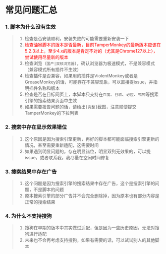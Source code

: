 # 常见问题汇总

### 1. 脚本为什么没有生效
> 1. 检查是否安装顺利，安装失败的可能需要重新安装一下
> 2. <span style='color:red'>检查油猴脚本的版本是否最新，目前TamperMonkey的最新版本应该在5.2.3以上，至少4.x的版本是肯定不对的（尤其是Chrome127以上），尝试使用尽量新的版本</span>
> 3. 检查浏览（`国产|双核浏览器`），确认浏览器为极速模式，不是兼容模式（兼容模式所有插件不生效）
> 4. 检查插件是否兼容，如果用的插件是ViolentMonkey或者是GreaseMonkey的话，可能存在不兼容现象，可以直接提issue，并指明插件名称和版本
> 5. 检查是否在目标网页上，本脚本只支持在`百度`、`谷歌`、`必应`、`鸭鸭`等搜索引擎的搜索结果页面中生效
> 6. 如果需要报告问题的话，请给出`[完整]`截图，注意顺便提交TamperMonkey的下拉列表

### 2. 搜索中存在显示效果错位
> 1. 这个原因是因为搜索引擎更新，再好的脚本都可能面临搜索引擎更新的情况，甚至需要重新适配，这需要时间
> 2. 如果遇到明显问题的，存在明显错位，明显双列无效果的，可以提issue，或者联系我，我尽量在空闲时间修复

### 3. 搜索结果中存在广告
> 1. 这个问题是因为搜索引擎的搜索结果中存在广告，这个是搜索引擎的问题，不是脚本的问题
> 2. 原本搜索引擎的部分广告并不会完全删除掉，因为原本也有部分内容是正常的搜索结果

### 4. 为什么不支持搜狗
> 1. 搜狗在早期的版本中其实做过适配，但是因为一些历史原因，无法对搜狗进行适配
> 2. 未来也不会再考虑支持搜狗，如果有需要的话，可以试试别人的其他脚本
